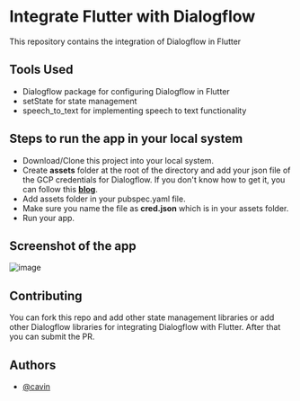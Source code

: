 
# Integrate Flutter with Dialogflow 

This repository contains the integration of Dialogflow in Flutter

## Tools Used

- Dialogflow package for configuring Dialogflow in Flutter
- setState for state management
- speech_to_text for implementing speech to text functionality


## Steps to run the app in your local system

- Download/Clone this project into your local system.
- Create **assets** folder at the root of the directory and add your json file of the GCP credentials for Dialogflow. If you don't know how to get it, you can follow this [**blog**](https://medium.com/@CavinMac/integrate-dialogflow-chatbot-in-flutter-985d6019b819).
- Add assets folder in your pubspec.yaml file. 
- Make sure you name the file as **cred.json** which is in your assets folder.
- Run your app.


## Screenshot of the app

![image](https://miro.medium.com/v2/resize:fit:1080/format:webp/1*LvdouftQrWbSDFc--rI5Vg.jpeg)


## Contributing

You can fork this repo and add other state management libraries or add other Dialogflow libraries for integrating Dialogflow with Flutter. After that you can submit the PR.

## Authors

- [@cavin](https://www.github.com/octokatherine)

